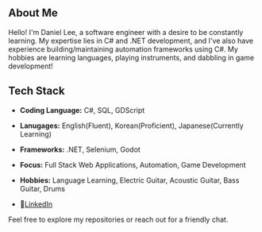 ## About Me

Hello! I'm Daniel Lee, a software engineer with a desire to be constantly learning. My expertise lies in C# and .NET development, and I've also have experience building/maintaining automation frameworks using C#. My hobbies are learning languages, playing instruments, and dabbling in game development!

## Tech Stack

- **Coding Language:** C#, SQL, GDScript
- **Lanugages:** English(Fluent), Korean(Proficient), Japanese(Currently Learning)
- **Frameworks:** .NET, Selenium, Godot
- **Focus:** Full Stack Web Applications, Automation, Game Development
- **Hobbies:** Language Learning, Electric Guitar, Acoustic Guitar, Bass Guitar, Drums

- 💼[LinkedIn](https://www.linkedin.com/in/daniel-lee-a94233b0/)

Feel free to explore my repositories or reach out for a friendly chat.
